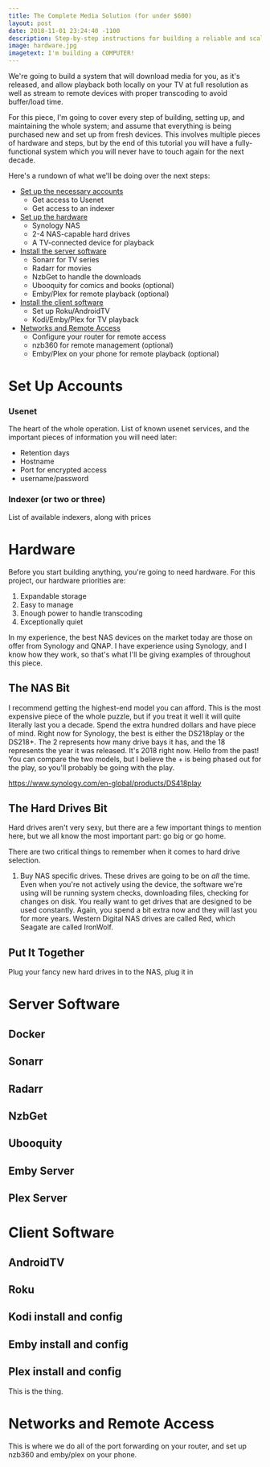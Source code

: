```yaml
---
title: The Complete Media Solution (for under $600)
layout: post
date: 2018-11-01 23:24:40 -1100
description: Step-by-step instructions for building a reliable and scalable local media center that will scale as large as your house will allow (and beyond).
image: hardware.jpg
imagetext: I'm building a COMPUTER!
---
```


We're going to build a system that will download media for you, as it's released, and allow playback both locally on your TV at full resolution as well as stream to remote devices with proper transcoding to avoid buffer/load time.

For this piece, I'm going to cover every step of building, setting up, and maintaining the whole system; and assume that everything is being purchased new and set up from fresh devices. This involves multiple pieces of hardware and steps, but by the end of this tutorial you will have a fully-functional system which you will never have to touch again for the next decade.

Here's a rundown of what we'll be doing over the next steps:

* [Set up the necessary accounts](#set-up-accounts)
    - Get access to Usenet
    - Get access to an indexer
* [Set up the hardware](#hardware)
    - Synology NAS
    - 2-4 NAS-capable hard drives
    - A TV-connected device for playback
* [Install the server software](#server-software)
    - Sonarr for TV series
    - Radarr for movies
    - NzbGet to handle the downloads
    - Ubooquity for comics and books (optional)
    - Emby/Plex for remote playback (optional)
* [Install the client software](#client-software)
    - Set up Roku/AndroidTV
    - Kodi/Emby/Plex for TV playback
* [Networks and Remote Access](#networks-and-remote-access)
    - Configure your router for remote access
    - nzb360 for remote management (optional)
    - Emby/Plex on your phone for remote playback (optional)

# Set Up Accounts

### Usenet
The heart of the whole operation.
List of known usenet services, and the important pieces of information you will need later:
- Retention days
- Hostname
- Port for encrypted access
- username/password

### Indexer (or two or three)
List of available indexers, along with prices

# Hardware
Before you start building anything, you're going to need hardware. For this project, our hardware priorities are:

1. Expandable storage
2. Easy to manage
3. Enough power to handle transcoding
4. Exceptionally quiet

In my experience, the best NAS devices on the market today are those on offer from Synology and QNAP. I have experience using Synology, and I know how they work, so that's what I'll be giving examples of throughout this piece. 

## The NAS Bit
I recommend getting the highest-end model you can afford. This is the most expensive piece of the whole puzzle, but if you treat it well it will quite literally last you a decade. Spend the extra hundred dollars and have piece of mind. Right now for Synology, the best is either the DS218play or the DS218+. The 2 represents how many drive bays it has, and the 18 represents the year it was released. It's 2018 right now. Hello from the past! You can compare the two models, but I believe the + is being phased out for the play, so you'll probably be going with the play.

https://www.synology.com/en-global/products/DS418play

## The Hard Drives Bit
Hard drives aren't very sexy, but there are a few important things to mention here, but we all know the most important part: go big or go home. 

There are two critical things to remember when it comes to hard drive selection. 
1. Buy NAS specific drives. These drives are going to be on _all_ the time. Even when you're not actively using the device, the software we're using will be running system checks, downloading files, checking for changes on disk. You really want to get drives that are designed to be used constantly. Again, you spend a bit extra now and they will last you for more years. Western Digital NAS drives are called Red, which Seagate are called IronWolf.

## Put It Together
Plug your fancy new hard drives in to the NAS, plug it in

# Server Software

## Docker

## Sonarr

## Radarr

## NzbGet

## Ubooquity

## Emby Server

## Plex Server

# Client Software

## AndroidTV

## Roku

## Kodi install and config

## Emby install and config

## Plex install and config
This is the thing.

# Networks and Remote Access
This is where we do all of the port forwarding on your router, and set up nzb360 and emby/plex on your phone.